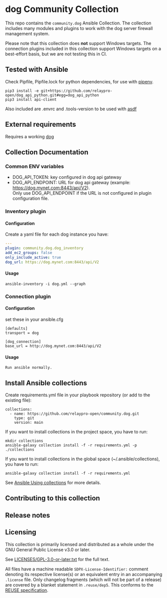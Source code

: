 <!--
Copyright (c) Ansible Project
GNU General Public License v3.0+ (see LICENSES/GPL-3.0-or-later.txt or https://www.gnu.org/licenses/gpl-3.0.txt)
SPDX-License-Identifier: GPL-3.0-or-later
-->

# dog Community Collection

This repo contains the `community.dog` Ansible Collection. The collection includes many modules and plugins to work with the dog server firewall management system.

Please note that this collection does **not** support Windows targets. The connection plugins included in this collection support Windows targets on a best-effort basis, but we are not testing this in CI.

## Tested with Ansible

Check Pipfile, Pipfile.lock for python dependencies, for use with [pipenv](https://pipenv.pypa.io/). 

```
pip3 install -e git+https://github.com/relaypro-open/dog_api_python.git#egg=dog_api_python
pip3 install api-client
```

Also included are .envrc and .tools-version to be used with [asdf](https://asdf-vm.com/)

## External requirements

Requires a working [dog](https://relaypro-open.github.io/dog/)

## Collection Documentation

### Common ENV variables

* DOG_API_TOKEN: key configured in dog api gateway
* DOG_API_ENDPOINT: URL for dog api gateway (example: https://dog.mynet.com:8443/api/V2).  
                    Only use DOG_API_ENDPOINT if the URL is not configured in plugin configuration file.

### Inventory plugin

#### Configuration

Create a yaml file for each dog instance you have:

```yaml
---
plugin: community.dog.dog_inventory
add_ec2_groups: false
only_include_active: true
dog_url: https://dog.mynet.com:8443/api/V2
```

#### Usage

```
ansible-inventory -i dog.yml --graph
```

### Connection plugin

#### Configuration

set these in your ansible.cfg
```
[defaults]
transport = dog

[dog_connection]
base_url = http://dog.mynet.com:8443/api/V2
```

#### Usage

```
Run ansible normally.
```

## Install Ansible collections

Create requirements.yml file in your playbook repository (or add to the existing file):

```
collections:
  - name: https://github.com/relaypro-open/community.dog.git
    type: git
    version: main
```

If you want to install collections in the project space, you have to run:

```
mkdir collections
ansible-galaxy collection install -f -r requirements.yml -p ./collections
```

If you want to install collections in the global space (~/.ansible/collections), you have to run:

```
ansible-galaxy collection install -f -r requirements.yml
```

See [Ansible Using collections](https://docs.ansible.com/ansible/latest/user_guide/collections_using.html) for more details.

## Contributing to this collection

## Release notes

## Licensing

This collection is primarily licensed and distributed as a whole under the GNU General Public License v3.0 or later.

See [LICENSES/GPL-3.0-or-later.txt](https://github.com/ansible-collections/community.dog/blob/main/COPYING) for the full text.

All files have a machine readable `SDPX-License-Identifier:` comment denoting its respective license(s) or an equivalent entry in an accompanying `.license` file. Only changelog fragments (which will not be part of a release) are covered by a blanket statement in `.reuse/dep5`. This conforms to the [REUSE specification](https://reuse.software/spec/).
